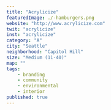 ```yaml
---
title: "Acrylicize"
featuredImage: ./-hamburgers.png
website: "http://www.acrylicize.com"
twit: "acrylicize"
inst: "acrylicize"
category: "A"
city: "Seattle"
neighborhood: "Capitol Hill"
size: "Medium (11-40)"
map: ""
tags:
    - branding
    - community
    - environmental
    - interior
published: true
---
```




